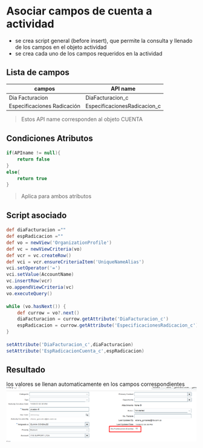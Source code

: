 # Asociar campos de cuenta a actividad

-   se crea script general (before insert), que permite la consulta y llenado de los campos en el objeto actividad
-   se crea cada uno de los campos requeridos en la actividad

## Lista de campos
|               campos              |       API name        |
|-----------------------------------|-----------------------|
|    Dia Facturacion                |   DiaFacturacion_c    |
|    Especificaciones Radicación    |   EspecificacionesRadicacion_c
>Estos API name corresponden al objeto CUENTA


## Condiciones Atributos

```Groovy
if(APIname != null){
    return false
}
else{
    return true
}
```
> Aplica para ambos atributos

## Script asociado

```groovy
def diaFacturacion =""
def espRadicacion =""
def vo = newView('OrganizationProfile')
def vc = newViewCriteria(vo)
def vcr = vc.createRow()
def vci = vcr.ensureCriteriaItem('UniqueNameAlias')
vci.setOperator('=')
vci.setValue(AccountName)
vc.insertRow(vcr)
vo.appendViewCriteria(vc)
vo.executeQuery()

while (vo.hasNext()) {
    def currow = vo?.next()
    diaFacturacion = currow.getAttribute('DiaFacturacion_c')
    espRadicacion = currow.getAttribute('EspecificacionesRadicacion_c')
}

setAttribute('DiaFacturacion_c',diaFacturacion)
setAttribute('EspRadicacionCuenta_c',espRadicacion)
```


## Resultado
los valores se llenan automaticamente en los campos correspondientes
![test](resultado.png)